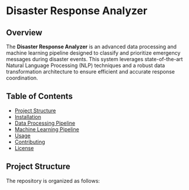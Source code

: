 # Disaster Response Analyzer

## Overview
The **Disaster Response Analyzer** is an advanced data processing and machine learning pipeline designed to classify and prioritize emergency messages during disaster events. This system leverages state-of-the-art Natural Language Processing (NLP) techniques and a robust data transformation architecture to ensure efficient and accurate response coordination.

## Table of Contents
- [Project Structure](#project-structure)
- [Installation](#installation)
- [Data Processing Pipeline](#data-processing-pipeline)
- [Machine Learning Pipeline](#machine-learning-pipeline)
- [Usage](#usage)
- [Contributing](#contributing)
- [License](#license)

## Project Structure
The repository is organized as follows:
